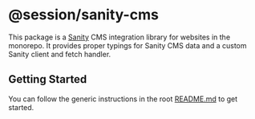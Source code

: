 # @session/sanity-cms

This package is a [Sanity](https://sanity.io/) CMS integration library for websites in the monorepo. It provides proper
typings for Sanity CMS data and a custom Sanity client and fetch handler.

## Getting Started

You can follow the generic instructions in the root [README.md](../../README.md#getting-started) to get started.
